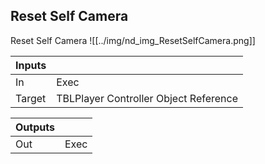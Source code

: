 ## Reset Self Camera
Reset Self Camera
![[../img/nd_img_ResetSelfCamera.png]]

|Inputs||
|--|--|
| In | Exec |
| Target | TBLPlayer Controller Object Reference |

|Outputs||
|--|--|
| Out | Exec |
